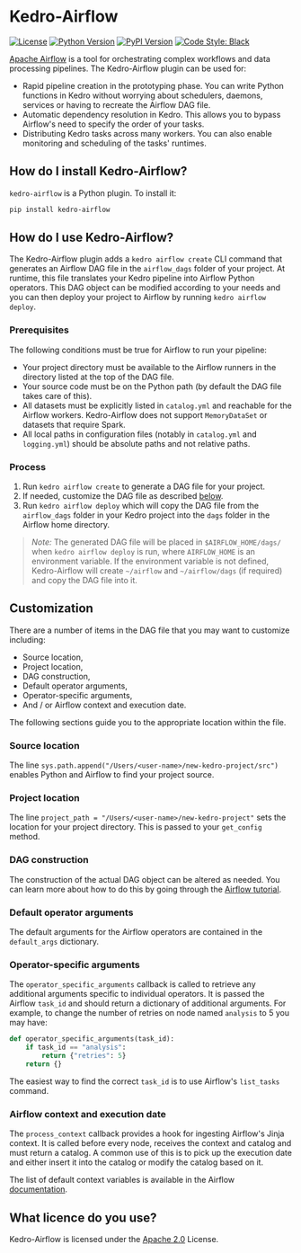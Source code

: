 # Kedro-Airflow

[![License](https://img.shields.io/badge/license-Apache%202.0-blue.svg)](https://opensource.org/licenses/Apache-2.0)
[![Python Version](https://img.shields.io/badge/python-3.5%20%7C%203.6%20%7C%203.7-blue.svg)](https://pypi.org/project/kedro-airflow/)
[![PyPI Version](https://badge.fury.io/py/kedro-airflow.svg)](https://pypi.org/project/kedro-airflow/)
[![Code Style: Black](https://img.shields.io/badge/code%20style-black-black.svg)](https://github.com/ambv/black)

[Apache Airflow](https://github.com/apache/airflow) is a tool for orchestrating complex workflows and data processing pipelines. The Kedro-Airflow plugin can be used for:
- Rapid pipeline creation in the prototyping phase. You can write Python functions in Kedro without worrying about schedulers, daemons, services or having to recreate the Airflow DAG file.
- Automatic dependency resolution in Kedro. This allows you to bypass Airflow's need to specify the order of your tasks.
- Distributing Kedro tasks across many workers. You can also enable monitoring and scheduling of the tasks' runtimes.

## How do I install Kedro-Airflow?

`kedro-airflow` is a Python plugin. To install it:

```bash
pip install kedro-airflow
```

## How do I use Kedro-Airflow?

The Kedro-Airflow plugin adds a `kedro airflow create` CLI command that generates an Airflow DAG file in the `airflow_dags` folder of your project. At runtime, this file translates your Kedro pipeline into Airflow Python operators. This DAG object can be modified according to your needs and you can then deploy your project to Airflow by running `kedro airflow deploy`.

### Prerequisites

The following conditions must be true for Airflow to run your pipeline:
* Your project directory must be available to the Airflow runners in the directory listed at the top of the DAG file.
* Your source code must be on the Python path (by default the DAG file takes care of this).
* All datasets must be explicitly listed in `catalog.yml` and reachable for the Airflow workers. Kedro-Airflow does not support `MemoryDataSet` or datasets that require Spark.
* All local paths in configuration files (notably in `catalog.yml` and `logging.yml`) should be absolute paths and not relative paths.

### Process

1. Run `kedro airflow create` to generate a DAG file for your project.
2. If needed, customize the DAG file as described [below](https://github.com/quantumblacklabs/kedro-airflow/blob/master/README.md#customization).
3. Run `kedro airflow deploy` which will copy the DAG file from the `airflow_dags` folder in your Kedro project into the `dags` folder in the Airflow home directory.

> *Note:* The generated DAG file will be placed in `$AIRFLOW_HOME/dags/` when `kedro airflow deploy` is run, where `AIRFLOW_HOME` is an environment variable. If the environment variable is not defined, Kedro-Airflow will create `~/airflow` and `~/airflow/dags` (if required) and copy the DAG file into it.

## Customization

There are a number of items in the DAG file that you may want to customize including:
- Source location,
- Project location,
- DAG construction,
- Default operator arguments,
- Operator-specific arguments,
- And / or Airflow context and execution date.

The following sections guide you to the appropriate location within the file.

### Source location

The line `sys.path.append("/Users/<user-name>/new-kedro-project/src")` enables Python and Airflow to find your project source.

### Project location

The line `project_path = "/Users/<user-name>/new-kedro-project"` sets the location for your project directory. This is passed to your `get_config` method.

### DAG construction

The construction of the actual DAG object can be altered as needed. You can learn more about how to do this by going through the [Airflow tutorial](https://airflow.apache.org/tutorial.html).

### Default operator arguments

The default arguments for the Airflow operators are contained in the `default_args` dictionary.

### Operator-specific arguments

The `operator_specific_arguments` callback is called to retrieve any additional arguments specific to individual operators. It is passed the Airflow `task_id` and should return a dictionary of additional arguments. For example, to change the number of retries on node named `analysis` to 5 you may have:

```python
def operator_specific_arguments(task_id):
    if task_id == "analysis":
        return {"retries": 5}
    return {}
```
The easiest way to find the correct `task_id` is to use Airflow's `list_tasks` command.

### Airflow context and execution date

The `process_context` callback provides a hook for ingesting Airflow's Jinja context. It is called before every node, receives the context and catalog and must return a catalog. A common use of this is to pick up the execution date and either insert it into the catalog or modify the catalog based on it.

The list of default context variables is available in the Airflow [documentation](https://airflow.apache.org/code.html#default-variables).

## What licence do you use?

Kedro-Airflow is licensed under the [Apache 2.0](https://github.com/quantumblacklabs/kedro-airflow/blob/master/LICENSE.md) License.

